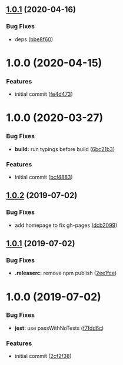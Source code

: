 ## [1.0.1](https://github.com/xops/inspector-postmessage-window-transport/compare/1.0.0...1.0.1) (2020-04-16)


### Bug Fixes

* deps ([bbe8f60](https://github.com/xops/inspector-postmessage-window-transport/commit/bbe8f60f9faf599c414859cf58c0baf2f0863e23))

# 1.0.0 (2020-04-15)


### Features

* initial commit ([fe4d473](https://github.com/xops/inspector-postmessage-window-transport/commit/fe4d473b8bae4206c51cb649ae67be3d5485d415))

# 1.0.0 (2020-03-27)


### Bug Fixes

* **build:** run typings before build ([6bc21b3](https://github.com/xops/inspector-snaps-transport/commit/6bc21b37658d4dc926c4474cb0308fde6a9cfa4d))


### Features

* initial commit ([bcf4883](https://github.com/xops/inspector-snaps-transport/commit/bcf488345673ba964caaf60bd9719e5169efe08d))

## [1.0.2](https://github.com/etclabscore/pristine-typescript-react/compare/1.0.1...1.0.2) (2019-07-02)


### Bug Fixes

* add homepage to fix gh-pages ([dcb2099](https://github.com/etclabscore/pristine-typescript-react/commit/dcb2099))

## [1.0.1](https://github.com/etclabscore/pristine-typescript-react/compare/1.0.0...1.0.1) (2019-07-02)


### Bug Fixes

* **.releaserc:** remove npm publish ([2ee1fce](https://github.com/etclabscore/pristine-typescript-react/commit/2ee1fce))

# 1.0.0 (2019-07-02)


### Bug Fixes

* **jest:** use passWithNoTests ([f7fdd6c](https://github.com/etclabscore/pristine-typescript-react/commit/f7fdd6c))


### Features

* initial commit ([2cf2f38](https://github.com/etclabscore/pristine-typescript-react/commit/2cf2f38))
